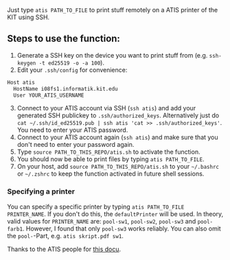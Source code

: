 Just type `atis PATH_TO_FILE` to print stuff remotely on a ATIS printer of the KIT using SSH.

## Steps to use the function:
1. Generate a SSH key on the device you want to print stuff from (e.g. `ssh-keygen -t ed25519 -o -a 100`).
2. Edit your `.ssh/config` for convenience:
``` bash
Host atis
  HostName i08fs1.informatik.kit.edu
  User YOUR_ATIS_USERNAME
```
3. Connect to your ATIS account via SSH (`ssh atis`) and add your generated SSH publickey to `.ssh/authorized_keys`. Alternatively just do `cat ~/.ssh/id_ed25519.pub | ssh atis 'cat >> .ssh/authorized_keys'`. You need to enter your ATIS password.
4. Connect to your ATIS account again (`ssh atis`) and make sure that you don't need to enter your password again.
5. Type `source PATH_TO_THIS_REPO/atis.sh` to activate the function.
6. You should now be able to print files by typing `atis PATH_TO_FILE`.
7. On your host, add `source PATH_TO_THIS_REPO/atis.sh` to your `~/.bashrc` or `~/.zshrc` to keep the function activated in future shell sessions.

### Specifying a printer
You can specify a specific printer by typing `atis PATH_TO_FILE PRINTER_NAME`. If you don't do this, the `defaultPrinter` will be used.
In theory, valid values for `PRINTER_NAME` are: `pool-sw1`, `pool-sw2`, `pool-sw3` and `pool-farb1`. However, I found that only `pool-sw3` works reliably.
You can also omit the `pool-`-Part, e.g. `atis skript.pdf sw1`.


Thanks to the ATIS people for [this docu](https://www.atis.informatik.kit.edu/1323.php).

